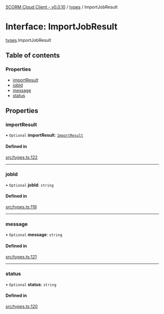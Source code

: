 [SCORM Cloud Client - v0.0.10](../README.md) / [types](../modules/types.md) / ImportJobResult

# Interface: ImportJobResult

[types](../modules/types.md).ImportJobResult

## Table of contents

### Properties

- [importResult](types.ImportJobResult.md#importresult)
- [jobId](types.ImportJobResult.md#jobid)
- [message](types.ImportJobResult.md#message)
- [status](types.ImportJobResult.md#status)

## Properties

### importResult

• `Optional` **importResult**: [`ImportResult`](types.ImportResult.md)

#### Defined in

[src/types.ts:122](https://github.com/distributhor/scormcloud-client/blob/8456234/src/types.ts#L122)

___

### jobId

• `Optional` **jobId**: `string`

#### Defined in

[src/types.ts:119](https://github.com/distributhor/scormcloud-client/blob/8456234/src/types.ts#L119)

___

### message

• `Optional` **message**: `string`

#### Defined in

[src/types.ts:121](https://github.com/distributhor/scormcloud-client/blob/8456234/src/types.ts#L121)

___

### status

• `Optional` **status**: `string`

#### Defined in

[src/types.ts:120](https://github.com/distributhor/scormcloud-client/blob/8456234/src/types.ts#L120)
